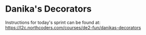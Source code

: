 # Danika's Decorators

Instructions for today's sprint can be found at: https://l2c.northcoders.com/courses/de2-fun/danikas-decorators
